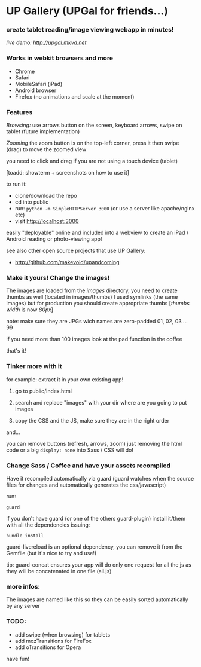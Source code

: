 # UP Gallery (UPGal for friends...)
### create tablet reading/image viewing webapp in minutes!

*live demo: <http://upgal.mkvd.net>*

### Works in webkit browsers and more

- Chrome
- Safari
- MobileSafari (iPad)
- Android browser
- Firefox (no animations and scale at the moment)


### Features

*Browsing:*
use arrows button on the screen, keyboard arrows, swipe on tablet (future implementation)


*Zooming*
the zoom button is on the top-left corner, press it then swipe (drag) to move the zoomed view

you need to click and drag if you are not using a touch device (tablet)


[toadd: showterm + screenshots on how to use it]


to run it:

- clone/download the repo
- cd into public
- run: `python -m SimpleHTTPServer 3000` (or use a server like apache/nginx etc)
- visit <http://localhost:3000>


easily "deployable" online and included into a webview to create an iPad / Android reading or photo-viewing app!


see also other open source projects that use UP Gallery:

- <http://github.com/makevoid/upandcoming>


### Make it yours! Change the images!

The images are loaded from the *images* directory, you need to create thumbs as well (located in images/thumbs) I used symlinks (the same images) but for production you should create appropriate thumbs [*thumbs width* is now *80px*]

note: make sure they are JPGs wich names are zero-padded 01, 02, 03 ... 99

if you need more than 100 images look at the pad function in the coffee

that's it!

### Tinker more with it

for example: extract it in your own existing app!

1) go to public/index.html

2) search and replace "images" with your dir where are you going to put images

3) copy the CSS and the JS, make sure they are in the right order


and...

you can remove buttons (refresh, arrows, zoom) just removing the html code or a big `display: none` into Sass / CSS will do!

### Change Sass / Coffee and have your assets recompiled

Have it recompiled automatically via guard (guard watches when the source files for changes and automatically generates the css/javascript)

run:

    guard

if you don't have guard (or one of the others guard-plugin) install it/them with all the dependencies issuing:

    bundle install

guard-livereload is an optional dependency, you can remove it from the Gemfile (but it's nice to try and use!)

tip: guard-concat ensures your app will do only one request for all the js as they will be concatenated in one file (all.js)

### more infos:

The images are named like this so they can be easily sorted automatically by any server


### TODO:

- add swipe (when browsing) for tablets
- add mozTransitions for FireFox
- add oTransitions for Opera


have fun!